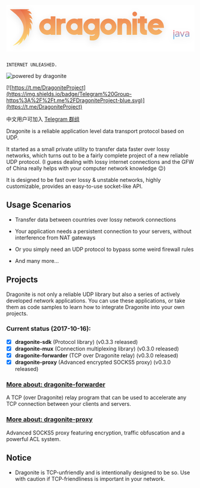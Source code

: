 # ![dragonite-java](assets/TextLogo.png)

    INTERNET UNLEASHED.

![powered by dragonite](https://img.shields.io/badge/powered%20by-dragonite-yellow.svg)

[![https://t.me/DragoniteProject](https://img.shields.io/badge/Telegram%20Group-https%3A%2F%2Ft.me%2FDragoniteProject-blue.svg)](https://t.me/DragoniteProject)

中文用户可加入 [Telegram 群组](https://t.me/DragoniteProject)

Dragonite is a reliable application level data transport protocol based on UDP.

It started as a small private utility to transfer data faster over lossy networks, which turns out to be a fairly complete project of a new reliable UDP protocol. (I guess dealing with lossy internet connections and the GFW of China really helps with your computer network knowledge :wink:)

It is designed to be fast over lossy & unstable networks, highly customizable, provides an easy-to-use socket-like API.

## Usage Scenarios

- Transfer data between countries over lossy network connections

- Your application needs a persistent connection to your servers, without interference from NAT gateways

- Or you simply need an UDP protocol to bypass some weird firewall rules

- And many more...

## Projects

Dragonite is not only a reliable UDP library but also a series of actively developed network applications. You can use these applications, or take them as code samples to learn how to integrate Dragonite into your own projects.

### Current status (2017-10-16):
- [x] **dragonite-sdk** (Protocol library) (v0.3.3 released)
- [x] **dragonite-mux** (Connection multiplexing library) (v0.3.0 released)
- [x] **dragonite-forwarder** (TCP over Dragonite relay) (v0.3.0 released)
- [x] **dragonite-proxy** (Advanced encrypted SOCKS5 proxy) (v0.3.0 released)

### [More about: dragonite-forwarder](dragonite-forwarder/README.md)

A TCP (over Dragonite) relay program that can be used to accelerate any TCP connection between your clients and servers.

### [More about: dragonite-proxy](dragonite-proxy/README.md)

Advanced SOCKS5 proxy featuring encryption, traffic obfuscation and a powerful ACL system.

## Notice

- Dragonite is TCP-unfriendly and is intentionally designed to be so. Use with caution if TCP-friendliness is important in your network.
